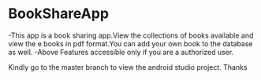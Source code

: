 # BookShareApp

-This app is a book sharing app.View the collections of books available and view the e books in pdf format.You can add your own book to the database as well.
-Above Features accessible only if you are a authorized user.

Kindly go to the master branch to view the android studio project.
Thanks
